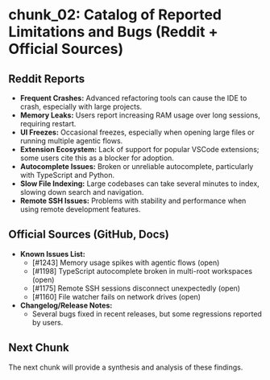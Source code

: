 # chunk_02: Catalog of Reported Limitations and Bugs (Reddit + Official Sources)

## Reddit Reports
- **Frequent Crashes:** Advanced refactoring tools can cause the IDE to crash, especially with large projects.
- **Memory Leaks:** Users report increasing RAM usage over long sessions, requiring restart.
- **UI Freezes:** Occasional freezes, especially when opening large files or running multiple agentic flows.
- **Extension Ecosystem:** Lack of support for popular VSCode extensions; some users cite this as a blocker for adoption.
- **Autocomplete Issues:** Broken or unreliable autocomplete, particularly with TypeScript and Python.
- **Slow File Indexing:** Large codebases can take several minutes to index, slowing down search and navigation.
- **Remote SSH Issues:** Problems with stability and performance when using remote development features.

## Official Sources (GitHub, Docs)
- **Known Issues List:**
  - [#1243] Memory usage spikes with agentic flows (open)
  - [#1198] TypeScript autocomplete broken in multi-root workspaces (open)
  - [#1175] Remote SSH sessions disconnect unexpectedly (open)
  - [#1160] File watcher fails on network drives (open)
- **Changelog/Release Notes:**
  - Several bugs fixed in recent releases, but some regressions reported by users.

## Next Chunk
The next chunk will provide a synthesis and analysis of these findings.
